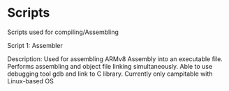 # Scripts
Scripts used for compiling/Assembling


Script 1:  Assembler

Description:  Used for assembling ARMv8 Assembly into an executable file. Performs assembling and object file linking simultaneously. Able to use debugging tool gdb and link to C library. Currently only campitable with Linux-based OS
